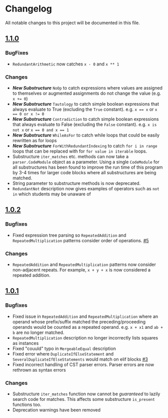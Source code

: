 # Changelog

All notable changes to this project will be documented in this file.

## [1.1.0]

### BugFixes

- `RedundantArithmetic` now catches `x - 0` and `x ** 1`

### Changes

- **_New Substructure_** `NoOp` to catch expressions where values are assigned
  to themselves or augmented assignments do not change the value (e.g. `x += 0`)
- **_New Substructure_** `Tautology` to catch simple boolean expressions that
  always evaluate to True (excluding the `True` constant). e.g. `x == x`
  or `x == 0 or x != 0`
- **_New Substructure_** `Contradiction` to catch simple boolean expressions
  that always evaluate to False (excluding the `False` constant).
  e.g. `x is not x` or `x == 0 and x == 1`
- **_New Substructure_** `WhileAsFor` to catch while loops that could be easily
  rewritten as for loops
- **_New Substructure_** `ForWithRedundantIndexing` to catch `for i in range`
  loops that can be replaced with for `for value in iterable` loops.
- Substructure `iter_matches` etc. methods can now take a `parser.CodeModule`
  object as a parameter. Using a single `CodeModule` for all substructures has
  been found to improve the run time of this program by 3-4 times for larger
  code blocks where all substructures are being matched.
- String parameter to substructure methods is now deprecated.
- `RedundantNot` description now gives examples of operators such as `not in`
  which students may be unaware of

## [1.0.2]

### Bugfixes

- Fixed expression tree parsing so `RepeatedAddition` and
  `RepeatedMultiplication` patterns consider order of operations.
  [#5](https://github.com/James-Ansley/qchecker/issues/5)

### Changes

- `RepeatedAddition` and `RepeatedMultiplication` patterns now consider
  non-adjacent repeats. For example, `x + y + x` is now considered a repeated
  addition.

## [1.0.1]

### Bugfixes

- Fixed issue in `RepeatedAddition` and `RepeatedMultiplication` where an
  operand whose prefix/suffix matched the preceding/proceeding operands would be
  counted as a repeated operand. e.g. `x + x1` and `ab + b` are no longer
  matched.
- `RepeatedMultiplication` description no longer incorrectly lists squares as
  instances
- Fixed "couuld" typo in `MergeableEqual` description
- Fixed error where `DuplicateIfElseStatement` and
  `SeveralDuplicateIfElseStatements` would match on elif
  blocks [#3](https://github.com/James-Ansley/qchecker/issues/3)
- Fixed incorrect handling of CST parser errors. Parser errors are now rethrown
  as syntax errors

### Changes

- Substructure `iter_matches` function now cannot be _guaranteed_ to lazily
  search code for matches. This affects some substructure `is_present` functions
  too.
- Deprecation warnings have been removed

[1.1.0]: https://github.com/James-Ansley/qchecker/compare/v1.0.2...v1.1.0

[1.0.2]: https://github.com/James-Ansley/qchecker/compare/v1.0.1...v1.0.2

[1.0.1]: https://github.com/James-Ansley/qchecker/compare/v1.0.0...v1.0.1
